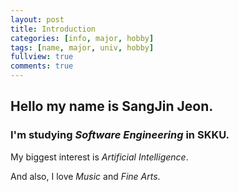 ```yaml
---
layout: post
title: Introduction
categories: [info, major, hobby]
tags: [name, major, univ, hobby]
fullview: true
comments: true
---
```


## Hello my name is **SangJin Jeon**. 

### I'm studying *Software Engineering* in SKKU.

My biggest interest is *Artificial Intelligence*.

And also, I love *Music* and *Fine Arts*.
